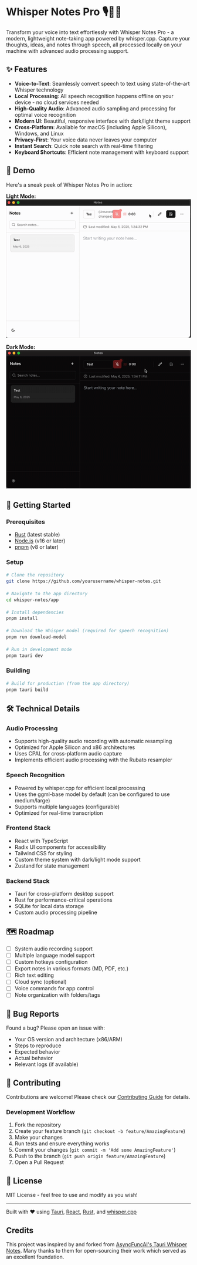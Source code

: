# Whisper Notes Pro 🎙️📝➕

Transform your voice into text effortlessly with Whisper Notes Pro - a modern, lightweight note-taking app powered by whisper.cpp. Capture your thoughts, ideas, and notes through speech, all processed locally on your machine with advanced audio processing support.

## ✨ Features

- **Voice-to-Text**: Seamlessly convert speech to text using state-of-the-art Whisper technology
- **Local Processing**: All speech recognition happens offline on your device - no cloud services needed
- **High-Quality Audio**: Advanced audio sampling and processing for optimal voice recognition
- **Modern UI**: Beautiful, responsive interface with dark/light theme support
- **Cross-Platform**: Available for macOS (including Apple Silicon), Windows, and Linux
- **Privacy-First**: Your voice data never leaves your computer
- **Instant Search**: Quick note search with real-time filtering
- **Keyboard Shortcuts**: Efficient note management with keyboard support

## 📸 Demo

Here's a sneak peek of Whisper Notes Pro in action:

**Light Mode:**
![Whisper Notes Pro Light Mode Demo](demowhisperlight.gif)

**Dark Mode:**
![Whisper Notes Pro Dark Mode Demo](demowhisper.gif)

## 🚀 Getting Started

### Prerequisites
- [Rust](https://rustup.rs/) (latest stable)
- [Node.js](https://nodejs.org/) (v16 or later)
- [pnpm](https://pnpm.io/) (v8 or later)

### Setup

```bash
# Clone the repository
git clone https://github.com/yourusername/whisper-notes.git

# Navigate to the app directory
cd whisper-notes/app

# Install dependencies
pnpm install

# Download the Whisper model (required for speech recognition)
pnpm run download-model

# Run in development mode
pnpm tauri dev
```

### Building

```bash
# Build for production (from the app directory)
pnpm tauri build
```

## 🛠️ Technical Details

### Audio Processing
- Supports high-quality audio recording with automatic resampling
- Optimized for Apple Silicon and x86 architectures
- Uses CPAL for cross-platform audio capture
- Implements efficient audio processing with the Rubato resampler

### Speech Recognition
- Powered by whisper.cpp for efficient local processing
- Uses the ggml-base model by default (can be configured to use medium/large)
- Supports multiple languages (configurable)
- Optimized for real-time transcription

### Frontend Stack
- React with TypeScript
- Radix UI components for accessibility
- Tailwind CSS for styling
- Custom theme system with dark/light mode support
- Zustand for state management

### Backend Stack
- Tauri for cross-platform desktop support
- Rust for performance-critical operations
- SQLite for local data storage
- Custom audio processing pipeline

## 🗺️ Roadmap

- [ ] System audio recording support
- [ ] Multiple language model support
- [ ] Custom hotkeys configuration
- [ ] Export notes in various formats (MD, PDF, etc.)
- [ ] Rich text editing
- [ ] Cloud sync (optional)
- [ ] Voice commands for app control
- [ ] Note organization with folders/tags

## 🐛 Bug Reports

Found a bug? Please open an issue with:
- Your OS version and architecture (x86/ARM)
- Steps to reproduce
- Expected behavior
- Actual behavior
- Relevant logs (if available)

## 🤝 Contributing

Contributions are welcome! Please check our [Contributing Guide](CONTRIBUTING.md) for details.

### Development Workflow

1. Fork the repository
2. Create your feature branch (`git checkout -b feature/AmazingFeature`)
3. Make your changes
4. Run tests and ensure everything works
5. Commit your changes (`git commit -m 'Add some AmazingFeature'`)
6. Push to the branch (`git push origin feature/AmazingFeature`)
7. Open a Pull Request

## 📝 License

MIT License - feel free to use and modify as you wish!

---

Built with ❤️ using [Tauri](https://tauri.app), [React](https://reactjs.org), [Rust](https://www.rust-lang.org), and [whisper.cpp](https://github.com/ggerganov/whisper.cpp)

## Credits

This project was inspired by and forked from [AsyncFuncAI's Tauri Whisper Notes](https://github.com/AsyncFuncAI/whisper-notes). Many thanks to them for open-sourcing their work which served as an excellent foundation.